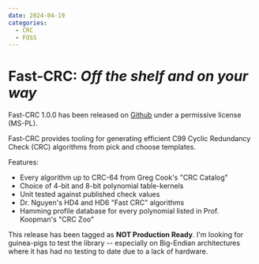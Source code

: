 ```yaml
---
date: 2024-04-19
categories:
  - CRC
  - FOSS
---
```


# Fast-CRC: _Off the shelf and on your way_

Fast-CRC 1.0.0 has been released on [Github](https://github.com/leeson-consulting/fast-crc/releases/tag/1.0.0) under a permissive license (MS-PL).

Fast-CRC provides tooling for generating efficient C99 Cyclic Redundancy Check (CRC) algorithms from pick and choose templates.

Features:

- Every algorithm up to CRC-64 from Greg Cook's "CRC Catalog"
- Choice of 4-bit and 8-bit polynomial table-kernels
- Unit tested against published check values
- Dr. Nguyen's HD4 and HD6 "Fast CRC" algorithms
- Hamming profile database for every polynomial listed in Prof. Koopman's "CRC Zoo"

This release has been tagged as **NOT Production Ready**.
I'm looking for guinea-pigs to test the library --
especially on Big-Endian architectures where it has had no testing to date due to a lack of hardware.
